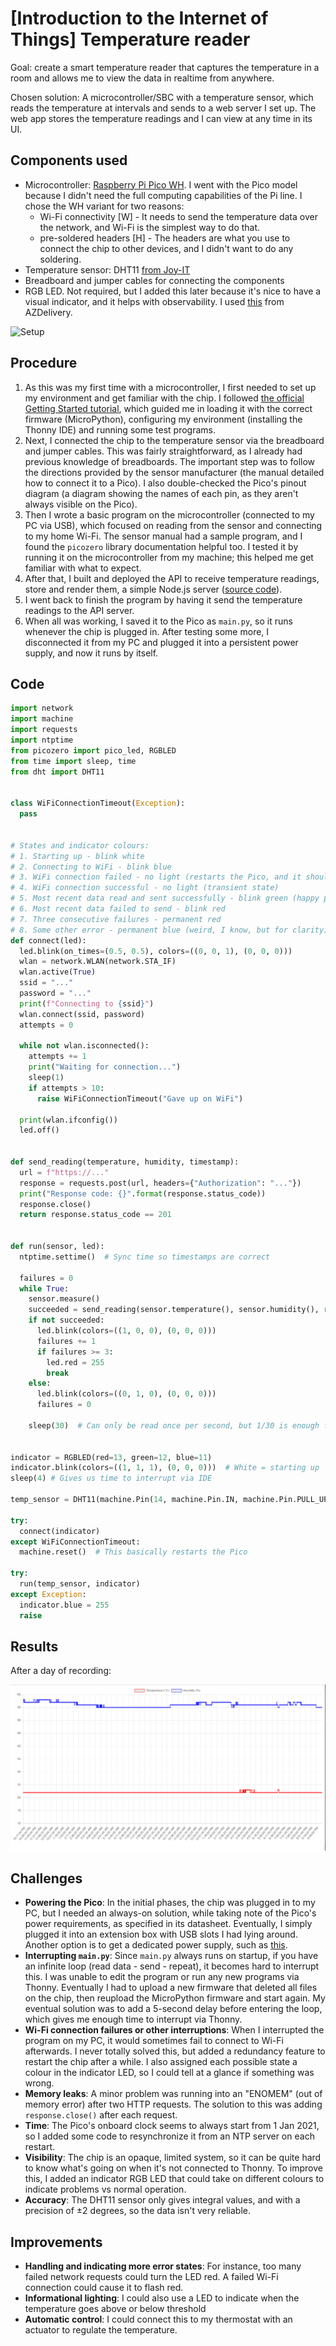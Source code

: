 # [Introduction to the Internet of Things] Temperature reader
Goal: create a smart temperature reader that captures the temperature in a room and allows me to view the data in realtime from anywhere.

Chosen solution: A microcontroller/SBC with a temperature sensor, which reads the temperature at intervals and sends to a web server I set up. The web app stores the temperature readings and I can view at any time in its UI.

## Components used
- Microcontroller: [Raspberry Pi Pico WH](https://www.conrad.de/de/p/raspberry-pi-pico-wh-mikrocontroller-pico-wh-2825613.html). I went with the Pico model because I didn't need the full computing capabilities of the Pi line. I chose the WH variant for two reasons:
  - Wi-Fi connectivity [W] - It needs to send the temperature data over the network, and Wi-Fi is the simplest way to do that.
  - pre-soldered headers [H] - The headers are what you use to connect the chip to other devices, and I didn't want to do any soldering.
- Temperature sensor: DHT11 [from Joy-IT](https://www.conrad.de/de/p/joy-it-sen-ky015tf-temperatur-feuchtigkeitssensor-1-st-1695379.html)
- Breadboard and jumper cables for connecting the components
- RGB LED. Not required, but I added this later because it's nice to have a visual indicator, and it helps with observability.
I used [this](https://www.amazon.de/dp/B07V6YSGC9?ref=ppx_yo2ov_dt_b_fed_asin_title&th=1) from AZDelivery.

![Setup](img/iot_pico_setup.png)

## Procedure
1. As this was my first time with a microcontroller, I first needed to set up my environment and get familiar with the chip. I followed [the official Getting Started tutorial](https://projects.raspberrypi.org/en/projects/get-started-pico-w), which guided me in loading it with the correct firmware (MicroPython), configuring my environment (installing the Thonny IDE) and running some test programs. 
2. Next, I connected the chip to the temperature sensor via the breadboard and jumper cables. This was fairly straightforward, as I already had previous knowledge of breadboards. The important step was to follow the directions provided by the sensor manufacturer (the manual detailed how to connect it to a Pico). I also double-checked the Pico's pinout diagram (a diagram showing the names of each pin, as they aren't always visible on the Pico).
3. Then I wrote a basic program on the microcontroller (connected to my PC via USB), which focused on reading from the sensor and connecting to my home Wi-Fi. The sensor manual had a sample program, and I found the `picozero` library documentation helpful too. I tested it by running it on the microcontroller from my machine; this helped me get familiar with what to expect.
4. After that, I built and deployed the API to receive temperature readings, store and render them, a simple Node.js server ([source code](https://github.com/shalvah/mercury)).
5. I went back to finish the program by having it send the temperature readings to the API server.
6. When all was working, I saved it to the Pico as `main.py`, so it runs whenever the chip is plugged in. After testing some more, I disconnected it from my PC and plugged it into a persistent power supply, and now it runs by itself. 

## Code

```python
import network
import machine
import requests
import ntptime
from picozero import pico_led, RGBLED
from time import sleep, time
from dht import DHT11


class WiFiConnectionTimeout(Exception):
  pass


# States and indicator colours:
# 1. Starting up - blink white
# 2. Connecting to WiFi - blink blue
# 3. WiFi connection failed - no light (restarts the Pico, and it should hopefully work)
# 4. WiFi connection successful - no light (transient state)
# 5. Most recent data read and sent successfully - blink green (happy path, normal operation)
# 6. Most recent data failed to send - blink red
# 7. Three consecutive failures - permanent red
# 8. Some other error - permanent blue (weird, I know, but for clarity)
def connect(led):
  led.blink(on_times=(0.5, 0.5), colors=((0, 0, 1), (0, 0, 0)))
  wlan = network.WLAN(network.STA_IF)
  wlan.active(True)
  ssid = "..."
  password = "..."
  print(f"Connecting to {ssid}")
  wlan.connect(ssid, password)
  attempts = 0

  while not wlan.isconnected():
    attempts += 1
    print("Waiting for connection...")
    sleep(1)
    if attempts > 10:
      raise WiFiConnectionTimeout("Gave up on WiFi")

  print(wlan.ifconfig())
  led.off()


def send_reading(temperature, humidity, timestamp):
  url = f"https://..."
  response = requests.post(url, headers={"Authorization": "..."})
  print("Response code: {}".format(response.status_code))
  response.close()
  return response.status_code == 201


def run(sensor, led):
  ntptime.settime()  # Sync time so timestamps are correct

  failures = 0
  while True:
    sensor.measure()
    succeeded = send_reading(sensor.temperature(), sensor.humidity(), round(time()))
    if not succeeded:
      led.blink(colors=((1, 0, 0), (0, 0, 0)))
      failures += 1
      if failures >= 3:
        led.red = 255
        break
    else:
      led.blink(colors=((0, 1, 0), (0, 0, 0)))
      failures = 0

    sleep(30)  # Can only be read once per second, but 1/30 is enough for us


indicator = RGBLED(red=13, green=12, blue=11)
indicator.blink(colors=((1, 1, 1), (0, 0, 0)))  # White = starting up
sleep(4) # Gives us time to interrupt via IDE

temp_sensor = DHT11(machine.Pin(14, machine.Pin.IN, machine.Pin.PULL_UP))

try:
  connect(indicator)
except WiFiConnectionTimeout:
  machine.reset()  # This basically restarts the Pico

try:
  run(temp_sensor, indicator)
except Exception:
  indicator.blue = 255
  raise
```

## Results
After a day of recording:

![Temperature and humidity line chart](img/iot_temperature_reader_chart.png)


## Challenges
- **Powering the Pico**: In the initial phases, the chip was plugged in to my PC, but I needed an always-on solution, 
while taking note of the Pico's power requirements, as specified in its datasheet.
Eventually, I simply plugged it into an extension box with USB slots I had lying around.
Another option is to get a dedicated power supply, such as [this](https://www.amazon.de/dp/B0CF44S2HG?ref=ppx_yo2ov_dt_b_fed_asin_title).
- **Interrupting `main.py`**: Since `main.py` always runs on startup, if you have an infinite loop (read data - send - repeat),
it becomes hard to interrupt this. I was unable to edit the program or run any new programs via Thonny.
Eventually I had to upload a new firmware that deleted all files on the chip, then reupload the MicroPython firmware and start again.
My eventual solution was to add a 5-second delay before entering the loop, which gives me enough time to interrupt via Thonny.
- **Wi-Fi connection failures or other interruptions**: When I interrupted the program on my PC, 
it would sometimes fail to connect to Wi-Fi afterwards. I never totally solved this, 
but added a redundancy feature to restart the chip after a while.
I also assigned each possible state a colour in the indicator LED, so I could tell at a glance if something was wrong.
- **Memory leaks**: A minor problem was running into an "ENOMEM" (out of memory error) after two HTTP requests. 
The solution to this was adding `response.close()` after each request.
- **Time**: The Pico's onboard clock seems to always start from 1 Jan 2021, 
so I added some code to resynchronize it from an NTP server on each restart.
- **Visibility**: The chip is an opaque, limited system, so it can be quite hard to know what's going on when it's not connected to Thonny.
To improve this, I added an indicator RGB LED that could take on different colours to indicate problems vs normal operation.
- **Accuracy**: The DHT11 sensor only gives integral values, and with a precision of ±2 degrees, so the data isn't very reliable.

## Improvements
- **Handling and indicating more error states**: For instance, too many failed network requests could turn the LED red.
A failed Wi-Fi connection could cause it to flash red.  
- **Informational lighting**: I could also use a LED to indicate when the temperature goes above or below threshold
- **Automatic control**: I could connect this to my thermostat with an actuator to regulate the temperature.